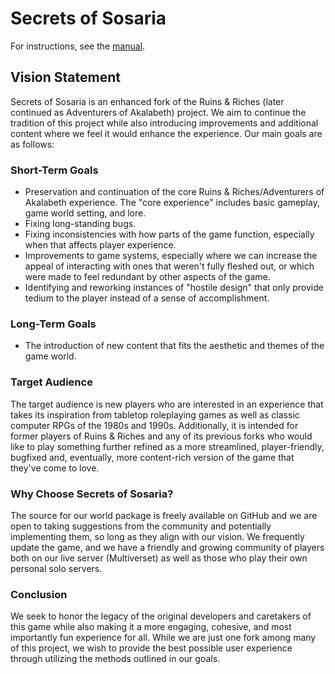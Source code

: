 # Secrets of Sosaria

For instructions, see the [manual](Docs/Manual.md).

## Vision Statement

Secrets of Sosaria is an enhanced fork of the Ruins & Riches (later continued
as Adventurers of Akalabeth) project. We aim to continue the tradition of this
project while also introducing improvements and additional content where we
feel it would enhance the experience. Our main goals are as follows:

### Short-Term Goals

- Preservation and continuation of the core Ruins & Riches/Adventurers of
  Akalabeth experience. The "core experience" includes basic gameplay, game
  world setting, and lore.
- Fixing long-standing bugs.
- Fixing inconsistencies with how parts of the game function, especially when
  that affects player experience.
- Improvements to game systems, especially where we can increase the appeal of
  interacting with ones that weren't fully fleshed out, or which were made to
  feel redundant by other aspects of the game.
- Identifying and reworking instances of "hostile design" that only provide
  tedium to the player instead of a sense of accomplishment.

### Long-Term Goals

- The introduction of new content that fits the aesthetic and themes of the
  game world.

### Target Audience

The target audience is new players who are interested in an experience that
takes its inspiration from tabletop roleplaying games as well as classic
computer RPGs of the 1980s and 1990s. Additionally, it is intended for former
players of Ruins & Riches and any of its previous forks who would like to play
something further refined as a more streamlined, player-friendly, bugfixed and,
eventually, more content-rich version of the game that they've come to love.

### Why Choose Secrets of Sosaria?

The source for our world package is freely available on GitHub and we are open
to taking suggestions from the community and potentially implementing them, so
long as they align with our vision. We frequently update the game, and we have
a friendly and growing community of players both on our live server
(Multiverset) as well as those who play their own personal solo servers.

### Conclusion

We seek to honor the legacy of the original developers and caretakers of this
game while also making it a more engaging, cohesive, and most importantly fun
experience for all. While we are just one fork among many of this project, we
wish to provide the best possible user experience through utilizing the methods
outlined in our goals.
